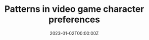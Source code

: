 ---
title: Patterns in video game character preferences
Summary: I extracted player data from an API of a popular video game (League of Legends) to explore patterns in what kinds of characters people prefer playing. Code and visualizations can be found here {{< staticref "https://github.com/marlietandoc/lol_analysis" "newtab" >}}here{< /staticref >}!"
tags:
  - Research
date: '2023-01-02T00:00:00Z'



# Optional external URL for project (replaces project detail page).
external_link: ''

image:
  caption: 'Network'
  focal_point: Smart



# Slides (optional).
#   Associate this project with Markdown slides.
#   Simply enter your slide deck's filename without extension.
#   E.g. `slides = "example-slides"` references `content/slides/example-slides.md`.
#   Otherwise, set `slides = ""`.
slides: = ""
---